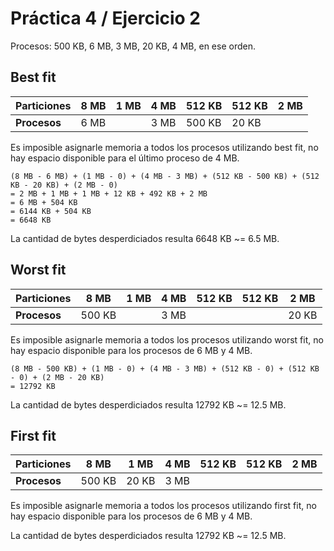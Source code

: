 # Práctica 4 / Ejercicio 2

Procesos: 500 KB, 6 MB, 3 MB, 20 KB, 4 MB, en ese orden.

## Best fit

| **Particiones**  | 8 MB | 1 MB | 4 MB | 512 KB | 512 KB | 2 MB |
|------------------|------|------|------|--------|--------|------|
| **Procesos**     | 6 MB |      | 3 MB | 500 KB | 20 KB  |      |

Es imposible asignarle memoria a todos los procesos utilizando best fit, no hay espacio disponible para el último proceso de 4 MB.


```
(8 MB - 6 MB) + (1 MB - 0) + (4 MB - 3 MB) + (512 KB - 500 KB) + (512 KB - 20 KB) + (2 MB - 0)
= 2 MB + 1 MB + 1 MB + 12 KB + 492 KB + 2 MB
= 6 MB + 504 KB
= 6144 KB + 504 KB
= 6648 KB
```

La cantidad de bytes desperdiciados resulta 6648 KB ~= 6.5 MB.

## Worst fit

| **Particiones**  | 8 MB   | 1 MB | 4 MB | 512 KB | 512 KB | 2 MB  |
|------------------|--------|------|------|--------|--------|-------|
| **Procesos**     | 500 KB |      | 3 MB |        |        | 20 KB |

Es imposible asignarle memoria a todos los procesos utilizando worst fit, no hay espacio disponible para los procesos de 6 MB y 4 MB.

```
(8 MB - 500 KB) + (1 MB - 0) + (4 MB - 3 MB) + (512 KB - 0) + (512 KB - 0) + (2 MB - 20 KB)
= 12792 KB
```

La cantidad de bytes desperdiciados resulta 12792 KB ~= 12.5 MB.

## First fit

| **Particiones**  | 8 MB   | 1 MB  | 4 MB | 512 KB | 512 KB | 2 MB  |
|------------------|--------|-------|------|--------|--------|-------|
| **Procesos**     | 500 KB | 20 KB | 3 MB |        |        |       |

Es imposible asignarle memoria a todos los procesos utilizando first fit, no hay espacio disponible para los procesos de 6 MB y 4 MB.

La cantidad de bytes desperdiciados resulta 12792 KB ~= 12.5 MB.
